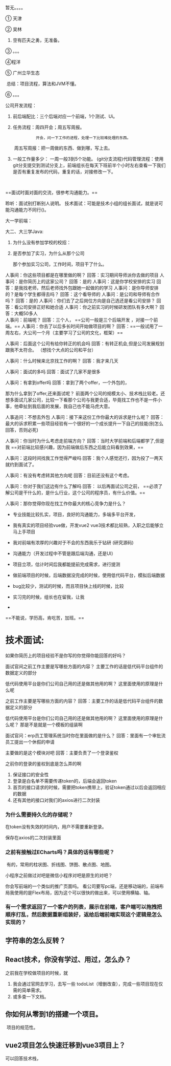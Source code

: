 暂无。。。。





① 天津

② 吴林

1. 空有匹夫之勇，无准备。

③ 。。。

④程洋

⑤ 广州立华生态 

​    总结：项目流程，算法和JVM不懂。

⑥ 。。。



公司开发流程：
1. 前后端配比：三个后端对应一个前端，1个测试、Ui。

2. 任务流程：周四开会；周五写周报。
             
             ​    开会，问一下工作的进程，处理一下比较难处理的东西。
      
     ​    周五写周报：把一周做的东西、做到哪，写上去。
     
3. 一般工作量多少： 一周一般3到5个功能。
      (git分支流程)代码管理流程：使用git分支提交到测试分支上，前端组长在每天下班前半个小时左右查看一下我们是否有重复发布的代码，重复的话，对接修改一下。





​    



==面试时面对面的交流，很参考沟通能力。==

 聆听：面试别打断别人说明。
 技术面试：可能是技术小组的组长面试，就是说可能沟通能力不同行()。



大一学前端：

大二、大三学Java:



1. 为什么没有参加学校的校招：

2. 是否参加了实习，为什么从那个公司

   那个参加实习公司，工作时间，项目干了什么。
   
   

人事间：你这些项目都是在哪里做的啊？
回答：实习期间导师派你去做的项目
人事问：是你简历上的这家公司？
回答：是的
人事问：这是你学校安排的实习
回答：是我找老师，然后老师找外包跟她一起做的的学习
人事问：是你导师安排的？是每个学生都得去吗？
回答：这个看导师的
人事问：是公司和导师有合作吗？
回答：是的
人事问：你们去了之后岗位方向是自己选还是看公司安排？
回答：看公司安排正好和她合适
人事问：你之前实习的时候研发团队有多大啊？
回答：大概50多人  
人事问：前端呢？
回答：三个人，   ==公司一般是三个后端开发 ，对接一个前端。==
人事问：你去了以后多长时间开始做项目的啊？
回答：==一般试用了一周左右，大公司一个月（主要学习了公司的文化，框架）==

人事间：后面这个公司有给你转正的机会吗
回答：有转正机会,但是公司发展规划跟我不太符合。 （想找个大点的公司和平台）

人事问：什么时候来北京找工作的啊？
回答：我才来几天

人事问：面试的多吗
回答：面试了几家不是很多

人事问：有拿到offer吗
回答：拿到了两个offer，一个外包的，

那为什么拿到了offer,还来面试呢？
   前面两个公司的规模太小、技术栈比较老。还想多面试几家公司，比较一下看那个公司与我更合适，毕竟找工作也不是一件小事，他牵扯到我后面的发展，我自己也不能马虎大意。

人事追问：不想去外包
人事问：接下来这份工作你最大的诉求是什么呢？
回答：最大的诉求积累一些项目经验有一个很好的一个成长提升一下自己的技能(别怎么回答，否则必死)

人事问：你当时为什么考虑走前端方向？
回答：当时大学前端和后端都学了,但是我 ==对前端比较感兴趣，因为前端做后东西之后能立码看到效果，==

人事问：这段时间找我工作觉得严峻吗
回答：我个人感觉还行，因为投了一两天就约到面试了。

人事问：有没有考虑转其他方向呢
回答：目前还没有这个考虑。

人事问：你对于我们这边有什么了解吗
回答： 以后再面试公司之前， ==必须了解公司是干什么的，是什么行业，这个公司的程序员，有什么价值。==

人事问：那你觉得你现在找工作你最大的核心竞争力是什么？

- 专业技能比较扎实，项目，良好的沟通能力，多端多平台开发，

- 我有真实的项目经验vue做，开发vue2 vue3技术都比较熟，入职之后能够立马上手项目

- 我对前端有浓厚的兴趣对于不会的东西我乐于钻研 (研究源码)

- 沟通能力（开发过程中不管是跟后端沟通，还是UI）

- 项目立项，估计时间后我都能提前完成需求，进行提测

-  做前端项目的时候，后端数据没完成的时候，使用低代码平台，模拟后端数据

-  bug比较少，测试的时候，而且项目快上线的时候，比较

-  实习完的时候，组长也在留我，让我

- 

   ==不能说，学历高，肯吃苦，加班。==

# 技术面试:

如果你简历上的项目经验不是你写的你觉得你能回答的好吗？

面试官间之前工作主要是写哪些方面的内容？
主要工作的话是低代码平台组件的数据定义的部分

低代码使用平台是你们公司自己用的还是做其他用的啊？
这里面使用的原理是什么呢



之前工作主要是写哪些方面的内容？
回答：主要工作的话是低代码平台组件的数据定义的部分

低代码使用平台是你们公司自己用的还是做其他用的啊？
这里面使用的原理是什么呢？
那是不是就是一个模板的组装啊

面试官问：erp员工管理系统当时你在里面做的是什么？
回答：里面有一个审批流员工提出一个休假的申请

主要做的是这个模块对吧
回答：主要负责了一个登录鉴权

之前你的登录的鉴权到底是怎么弄的啊
1. 保证接口的安全性
2. 登录是白名单不需要传递token的，后端会返回token
3. 首页的接口请求的时候，需要把token携带上，验证token通过以后会返回相应的数据
4. 还有其他的接口对我们的axios进行二次封装




### 为什么需要持久化的存储呢？

  在token没有失效的时间内，用户不需要重新登录。




保存在axios的二次封装里面

### 之前有接触过ECharts吗？具体的话有哪些呢？

​     有的，常用的柱状图、折线图、饼图、散点图、地图。



小程序之前做过对吧是微信小程序对吧是原生的对吧？



你会写前端的一个类似的推广页面吗。
   看公司要写pc端，还是移动端的，前端布局我使用的是Flex布局，因为这个可以很快的做出来，可以使用横轴、轴。



### 有一个需求返回了一个客户的列表，展示在前端，客户端可以拖拽把顺序打乱，然后数据重新组装好，返给后端前端实现这个逻辑是怎么实现的？





## 字符串的怎么反转？





## React技术，你没有学过、用过，怎么办？

之前我在学校做项目的时候，就

1. 我会通过官网去学习，去写一些 todoList（增删改查），完成一些项目现在仅需的简单需求。
2. 或多查一下文档。



## 你如何从零到1的搭建一个项目。

​    项目的规范性。



## vue2项目怎么快速迁移到vue3项目上？






可以回答技术栈，



